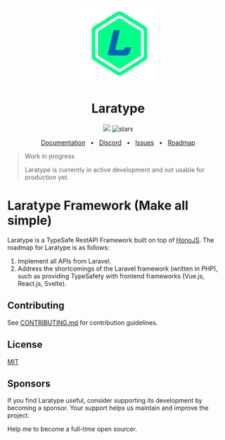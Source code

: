<p align="center">
  <img src="assets/logo/logo.png" alt="Logo" height=175>
</p>

<h1 align="center">Laratype</h1>

<p align="center">
<a href="https://discord.gg/m6fQQRT9" target="_blank"><img height=20 src="https://img.shields.io/discord/1414581854358605997" /></a>
<img src="https://img.shields.io/github/stars/Laratypes/Laratype" alt="stars">
</p>

<div align="center">
  <a href="https://docs-eight-omega.vercel.app/">Documentation</a>
  <span>&nbsp;&nbsp;•&nbsp;&nbsp;</span>
  <a href="https://discord.gg/m6fQQRT9">Discord</a>
  <span>&nbsp;&nbsp;•&nbsp;&nbsp;</span>
  <a href="https://github.com/Laratypes/Laratype/issues">Issues</a>
  <span>&nbsp;&nbsp;•&nbsp;&nbsp;</span>
  <a href="https://github.com/Laratypes/Laratype/issues/1">Roadmap</a>
  <br />
</div>

> Work in progress
> 
> Laratype is currently in active development and not usable for production yet.

# Laratype Framework (Make all simple)

Laratype is a TypeSafe RestAPI Framework built on top of [HonoJS](https://github.com/honojs/hono). The roadmap for Laratype is as follows:

1. Implement all APIs from Laravel.
2. Address the shortcomings of the Laravel framework (written in PHP), such as providing TypeSafety with frontend frameworks (Vue.js, React.js, Svelte).


## Contributing

See [CONTRIBUTING.md](CONTRIBUTING.md) for contribution guidelines.

## License

[MIT](LICENSE)

## Sponsors

If you find Laratype useful, consider supporting its development by becoming a sponsor. Your support helps us maintain and improve the project.

Help me to become a full-time open sourcer.